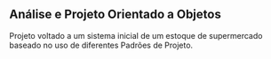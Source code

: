 ## Análise e Projeto Orientado a Objetos

Projeto voltado a um sistema inicial de um estoque de supermercado baseado no uso de diferentes Padrões de Projeto.
